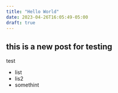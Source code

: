 ```yaml
---
title: "Hello World"
date: 2023-04-26T16:05:49-05:00
draft: true
---
```


## this is a new post for testing

test

- list
- lis2
- somethint 
